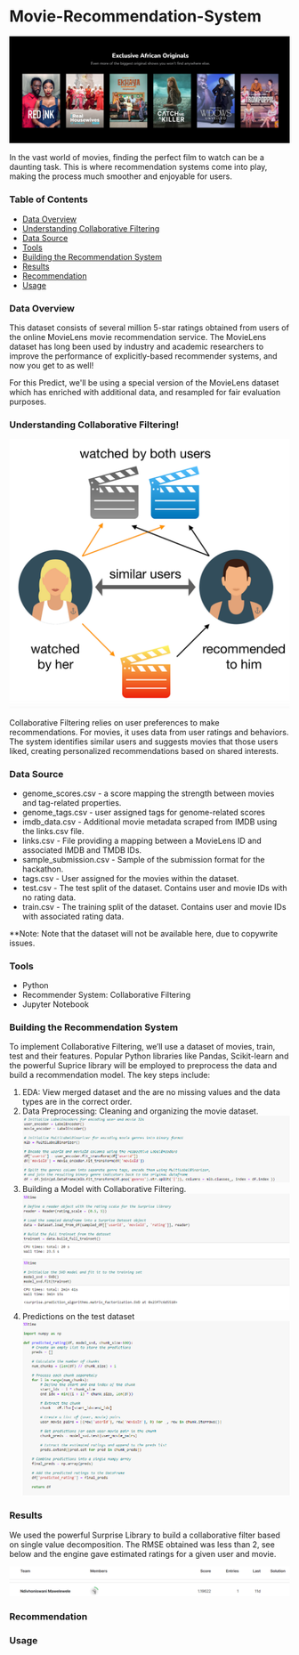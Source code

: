 # Movie-Recommendation-System
![Power BI](https://github.com/Ndivhoniswani/Movie-Recommendation-System/blob/main/ShowMax%20Image.png)

In the vast world of movies, finding the perfect film to watch can be a daunting task. This is where recommendation systems come into play, making the process much smoother and enjoyable for users.

### Table of Contents
- [Data Overview](#Data-Overview)
- [Understanding Collaborative Filtering](#Understanding-Collaborative-Filtering)
- [Data Source](#Data-Source)
- [Tools](#Tools)
- [Building the Recommendation System](#Building-the-Recommendation-System)
- [Results](Results)
- [Recommendation]([Recommendation)
- [Usage](Usage)

### Data Overview
This dataset consists of several million 5-star ratings obtained from users of the online MovieLens movie recommendation service. The MovieLens dataset has long been used by industry and academic researchers to improve the performance of explicitly-based recommender systems, and now you get to as well!

For this Predict, we'll be using a special version of the MovieLens dataset which has enriched with additional data, and resampled for fair evaluation purposes.

### Understanding Collaborative Filtering!
![Power BI](https://github.com/Ndivhoniswani/Movie-Recommendation-System/blob/main/Collaborative%20Filtering%20Image.png)

Collaborative Filtering relies on user preferences to make recommendations. For movies, it uses data from user ratings and behaviors. The system identifies similar users and suggests movies that those users liked, creating personalized recommendations based on shared interests.


### Data Source
- genome_scores.csv - a score mapping the strength between movies and tag-related properties.
- genome_tags.csv - user assigned tags for genome-related scores
- imdb_data.csv - Additional movie metadata scraped from IMDB using the links.csv file.
- links.csv - File providing a mapping between a MovieLens ID and associated IMDB and TMDB IDs.
- sample_submission.csv - Sample of the submission format for the hackathon.
- tags.csv - User assigned for the movies within the dataset.
- test.csv - The test split of the dataset. Contains user and movie IDs with no rating data.
- train.csv - The training split of the dataset. Contains user and movie IDs with associated rating data.

**Note: Note that the dataset will not be available here, due to copywrite issues.


### Tools
- Python
- Recommender System: Collaborative Filtering
- Jupyter Notebook


### Building the Recommendation System
To implement Collaborative Filtering, we’ll use a dataset of movies, train, test and their features. Popular Python libraries like Pandas, Scikit-learn and the powerful Suprice library will be employed to preprocess the data and build a recommendation model. The key steps include:

1. EDA: View merged dataset and the are no missing values and the data types are in the correct order.
2. Data Preprocessing: Cleaning and organizing the movie dataset.
   ![Power BI](https://github.com/Ndivhoniswani/Movie-Recommendation-System/blob/main/Preprocessing%20data.png)
3. Building a Model with Collaborative Filtering.
   ![Power BI](https://github.com/Ndivhoniswani/Movie-Recommendation-System/blob/main/Model.png)
4. Predictions on the test dataset
   ![Power BI](https://github.com/Ndivhoniswani/Movie-Recommendation-System/blob/main/Predict%20on%20test%20dataset.png)

### Results
We used the powerful Surprise Library to build a collaborative filter based on single value decomposition. The RMSE obtained was less than 2, see below and the engine gave estimated ratings for a given user and movie.

![Power BI](https://github.com/Ndivhoniswani/Movie-Recommendation-System/blob/main/Hackathon%20Score.png)

### Recommendation


### Usage

